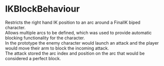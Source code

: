 # IKBlockBehaviour

Restricts the right hand IK position to an arc around a FinalIK biped character.</br>
Allows multiple arcs to be defined, which was used to provide automatic blocking functionality for the character.</br>
In the prototype the enemy character would launch an attack and the player would move their arm to block the incoming attack.</br>
The attack stored the arc index and position on the arc that would be considered a perfect block.
